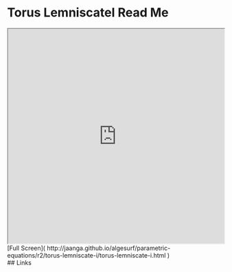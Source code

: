 Torus LemniscateI Read Me
===

<iframe src='http://jaanga.github.io/algesurf/parametric-equations/r2/torus-lemniscate-i/torus-lemniscate-i.html' width=100% height=500px >
There is an `iframe` here. It is not visible when viewed on github.com/algesurf. To view, please see 'Project Links' below.
</iframe>
[Full Screen]( http://jaanga.github.io/algesurf/parametric-equations/r2/torus-lemniscate-i/torus-lemniscate-i.html )
<br>
## Links 
<http://www.3d-meier.de/tut3/Seite144.html>  
